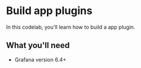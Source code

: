 # Build app plugins

In this codelab, you'll learn how to build a app plugin.

## What you'll need

- Grafana version 6.4+
